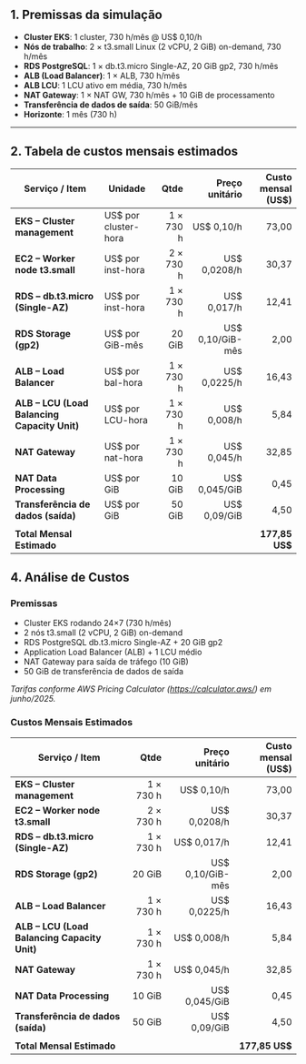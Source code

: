 ## 1. Premissas da simulação

- **Cluster EKS**: 1 cluster, 730 h/mês @ US$ 0,10/h  
- **Nós de trabalho**: 2 × t3.small Linux (2 vCPU, 2 GiB) on-demand, 730 h/mês  
- **RDS PostgreSQL**: 1 × db.t3.micro Single-AZ, 20 GiB gp2, 730 h/mês  
- **ALB (Load Balancer)**: 1 × ALB, 730 h/mês  
- **ALB LCU**: 1 LCU ativo em média, 730 h/mês  
- **NAT Gateway**: 1 × NAT GW, 730 h/mês + 10 GiB de processamento  
- **Transferência de dados de saída**: 50 GiB/mês  
- **Horizonte**: 1 mês (730 h)

---

## 2. Tabela de custos mensais estimados

| Serviço / Item                                      | Unidade              | Qtde           | Preço unitário     | Custo mensal (US$) |
|-----------------------------------------------------|----------------------|---------------:|-------------------:|-------------------:|
| **EKS – Cluster management**                        | US$ por cluster-hora | 1 × 730 h      | US$ 0,10/h         | 73,00              |
| **EC2 – Worker node t3.small**                      | US$ por inst-hora    | 2 × 730 h      | US$ 0,0208/h       | 30,37              |
| **RDS – db.t3.micro (Single-AZ)**                   | US$ por inst-hora    | 1 × 730 h      | US$ 0,017/h        | 12,41              |
| **RDS Storage (gp2)**                               | US$ por GiB-mês      | 20 GiB         | US$ 0,10/GiB-mês   | 2,00               |
| **ALB – Load Balancer**                             | US$ por bal-hora     | 1 × 730 h      | US$ 0,0225/h       | 16,43              |
| **ALB – LCU (Load Balancing Capacity Unit)**        | US$ por LCU-hora     | 1 × 730 h      | US$ 0,008/h        | 5,84               |
| **NAT Gateway**                                     | US$ por nat-hora     | 1 × 730 h      | US$ 0,045/h        | 32,85              |
| **NAT Data Processing**                             | US$ por GiB          | 10 GiB         | US$ 0,045/GiB      | 0,45               |
| **Transferência de dados (saída)**                  | US$ por GiB          | 50 GiB         | US$ 0,09/GiB       | 4,50               |
|                                                     |                      |                |                    |                    |
| **Total Mensal Estimado**                           |                      |                |                    | **177,85 US$**     |


## 4. Análise de Custos

### Premissas
- Cluster EKS rodando 24×7 (730 h/mês)  
- 2 nós t3.small (2 vCPU, 2 GiB) on-demand  
- RDS PostgreSQL db.t3.micro Single-AZ + 20 GiB gp2  
- Application Load Balancer (ALB) + 1 LCU médio  
- NAT Gateway para saída de tráfego (10 GiB)  
- 50 GiB de transferência de dados de saída  

_Tarifas conforme AWS Pricing Calculator (https://calculator.aws/) em junho/2025._

### Custos Mensais Estimados

| Serviço / Item                                      | Qtde           | Preço unitário     | Custo mensal (US$) |
|-----------------------------------------------------|---------------:|-------------------:|-------------------:|
| **EKS – Cluster management**                        | 1 × 730 h      | US$ 0,10/h         | 73,00              |
| **EC2 – Worker node t3.small**                      | 2 × 730 h      | US$ 0,0208/h       | 30,37              |
| **RDS – db.t3.micro (Single-AZ)**                   | 1 × 730 h      | US$ 0,017/h        | 12,41              |
| **RDS Storage (gp2)**                               | 20 GiB         | US$ 0,10/GiB-mês   | 2,00               |
| **ALB – Load Balancer**                             | 1 × 730 h      | US$ 0,0225/h       | 16,43              |
| **ALB – LCU (Load Balancing Capacity Unit)**        | 1 × 730 h      | US$ 0,008/h        | 5,84               |
| **NAT Gateway**                                     | 1 × 730 h      | US$ 0,045/h        | 32,85              |
| **NAT Data Processing**                             | 10 GiB         | US$ 0,045/GiB      | 0,45               |
| **Transferência de dados (saída)**                  | 50 GiB         | US$ 0,09/GiB       | 4,50               |
|                                                     |                |                    |                    |
| **Total Mensal Estimado**                           |                |                    | **177,85 US$**     |

